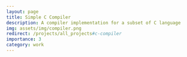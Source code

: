 ```yaml
---
layout: page
title: Simple C Compiler
description: A compiler implementation for a subset of C language
img: assets/img/compiler.png
redirect: /projects/all_projects#c-compiler
importance: 3
category: work
---
```

